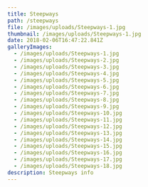 ```yaml
---
title: Steepways
path: /steepways
file: /images/uploads/Steepways-1.jpg
thumbnail: /images/uploads/Steepways-1.jpg
date: 2018-02-06T16:47:22.841Z
galleryImages:
  - /images/uploads/Steepways-1.jpg
  - /images/uploads/Steepways-2.jpg
  - /images/uploads/Steepways-3.jpg
  - /images/uploads/Steepways-4.jpg
  - /images/uploads/Steepways-5.jpg
  - /images/uploads/Steepways-6.jpg
  - /images/uploads/Steepways-7.jpg
  - /images/uploads/Steepways-8.jpg
  - /images/uploads/Steepways-9.jpg
  - /images/uploads/Steepways-10.jpg
  - /images/uploads/Steepways-11.jpg
  - /images/uploads/Steepways-12.jpg
  - /images/uploads/Steepways-13.jpg
  - /images/uploads/Steepways-14.jpg
  - /images/uploads/Steepways-15.jpg
  - /images/uploads/Steepways-16.jpg
  - /images/uploads/Steepways-17.jpg
  - /images/uploads/Steepways-18.jpg
description: Steepways info
---
```



